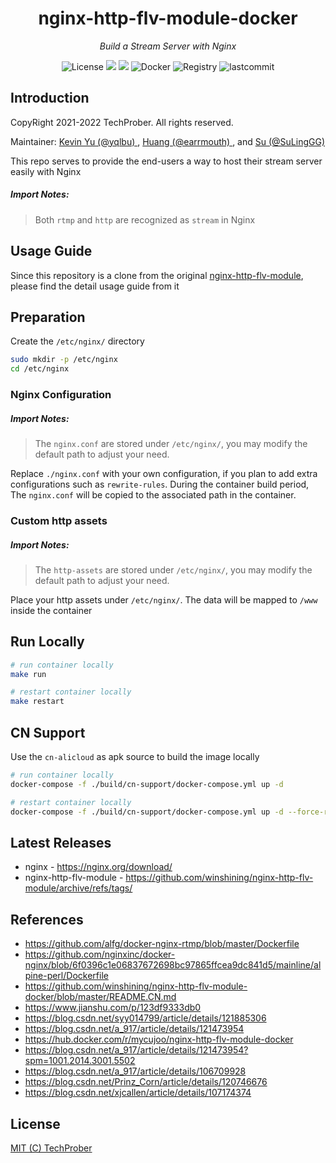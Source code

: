 <h1 align="center">nginx-http-flv-module-docker</h1>
<p align="center">
    <em>Build a Stream Server with Nginx</em>
</p>

<p align="center">
    <img src="https://custom-icon-badges.herokuapp.com/github/license/TechProber/nginx-http-flv-module-docker?logo=law&color=orange" alt="License"/>
    <img src="https://custom-icon-badges.herokuapp.com/github/workflow/status/TechProber/nginx-http-flv-module-docker/Docker%20Weekly%20Cron%20CI?logo=check-circle-fill&logoColor=white"/>
    <img src="https://hits.seeyoufarm.com/api/count/incr/badge.svg?url=https%3A%2F%2Fgithub.com%2FTechProber%2Fnginx-http-flv-module-docker&count_bg=%235322B2&title_bg=%23555555&icon=&icon_color=%23E7E7E7&title=hits&edge_flat=false"/>
    <img src="https://custom-icon-badges.herokuapp.com/badge/docker-v20.10-blue.svg?logo=docker&logoColor=blue" alt="Docker">
    <img src="https://custom-icon-badges.herokuapp.com/badge/registry-quay.io-red.svg?logo=package&logoColor=white" alt="Registry">
    <img src="https://custom-icon-badges.herokuapp.com/github/last-commit/TechProber/nginx-http-flv-module-docker?logo=history&logoColor=white" alt="lastcommit"/>
</p>

## Introduction

CopyRight 2021-2022 TechProber. All rights reserved.

Maintainer: [ Kevin Yu (@yqlbu) ](https://github.com/yqlbu), [ Huang (@earrmouth) ](https://github.com/earrmouth), and [ Su (@SuLingGG) ](https://github.com/SuLingGG)

This repo serves to provide the end-users a way to host their stream server easily with Nginx

##### Import Notes:

> Both `rtmp` and `http` are recognized as `stream` in Nginx

## Usage Guide

Since this repository is a clone from the original [nginx-http-flv-module](https://github.com/winshining/nginx-http-flv-module), please find the detail usage guide from it

## Preparation

Create the `/etc/nginx/` directory

```bash
sudo mkdir -p /etc/nginx
cd /etc/nginx
```

### Nginx Configuration

##### Import Notes:

> The `nginx.conf` are stored under `/etc/nginx/`, you may modify the default path to adjust your need.

Replace `./nginx.conf` with your own configuration, if you plan to add extra configurations such as `rewrite-rules`. During the container build period, The `nginx.conf` will be copied to the associated path in the container.

### Custom http assets

##### Import Notes:

> The `http-assets` are stored under `/etc/nginx/`, you may modify the default path to adjust your need.

Place your http assets under `/etc/nginx/`. The data will be mapped to `/www` inside the container

## Run Locally

```bash
# run container locally
make run

# restart container locally
make restart
```

## CN Support

Use the `cn-alicloud` as apk source to build the image locally

```bash
# run container locally
docker-compose -f ./build/cn-support/docker-compose.yml up -d

# restart container locally
docker-compose -f ./build/cn-support/docker-compose.yml up -d --force-recreate
```

## Latest Releases

- nginx - https://nginx.org/download/
- nginx-http-flv-module - https://github.com/winshining/nginx-http-flv-module/archive/refs/tags/

## References

- https://github.com/alfg/docker-nginx-rtmp/blob/master/Dockerfile
- https://github.com/nginxinc/docker-nginx/blob/6f0396c1e06837672698bc97865ffcea9dc841d5/mainline/alpine-perl/Dockerfile
- https://github.com/winshining/nginx-http-flv-module-docker/blob/master/README.CN.md
- https://www.jianshu.com/p/123df9333db0
- https://blog.csdn.net/syy014799/article/details/121885306
- https://blog.csdn.net/a_917/article/details/121473954
- https://hub.docker.com/r/mycujoo/nginx-http-flv-module-docker
- https://blog.csdn.net/a_917/article/details/121473954?spm=1001.2014.3001.5502
- https://blog.csdn.net/a_917/article/details/106709928
- https://blog.csdn.net/Prinz_Corn/article/details/120746676
- https://blog.csdn.net/xjcallen/article/details/107174374

## License

[MIT (C) TechProber](https://github.com/TechProber/nginx-http-flv-module-docker/blob/master/LICENSE)
